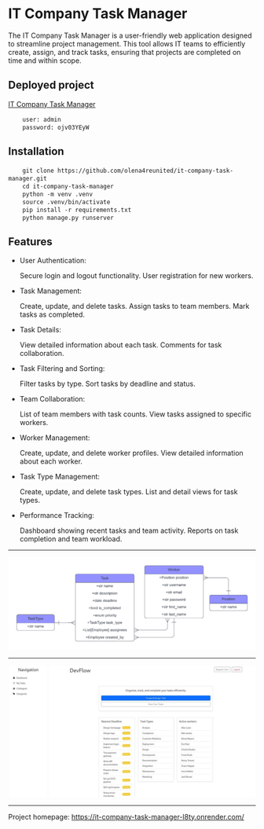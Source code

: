 # IT Company Task Manager

The IT Company Task Manager is a user-friendly web application
designed to streamline project management. This tool allows IT teams
to efficiently create, assign, and track tasks, 
ensuring that projects are completed on time and within scope.

## Deployed project

[IT Company Task Manager](https://it-company-task-manager-l8ty.onrender.com)

```
    user: admin
    password: ojv03YEyW
```

## Installation

```shell
    git clone https://github.com/olena4reunited/it-company-task-manager.git
    cd it-company-task-manager
    python -m venv .venv
    source .venv/bin/activate
    pip install -r requirements.txt
    python manage.py runserver
```

## Features

* User Authentication:


    Secure login and logout functionality.
    User registration for new workers.

* Task Management:


    Create, update, and delete tasks.
    Assign tasks to team members.
    Mark tasks as completed.

* Task Details:


    View detailed information about each task.
    Comments for task collaboration.

* Task Filtering and Sorting:


    Filter tasks by type.
    Sort tasks by deadline and status.

* Team Collaboration:


    List of team members with task counts.
    View tasks assigned to specific workers.

* Worker Management:


    Create, update, and delete worker profiles.
    View detailed information about each worker.

* Task Type Management:


    Create, update, and delete task types.
    List and detail views for task types.

* Performance Tracking:


    Dashboard showing recent tasks and team activity.
    Reports on task completion and team workload.

---

![db-diagram](DBMS.png)

---

![home-page](home-page.jpg)

---
    
Project homepage: https://it-company-task-manager-l8ty.onrender.com/
